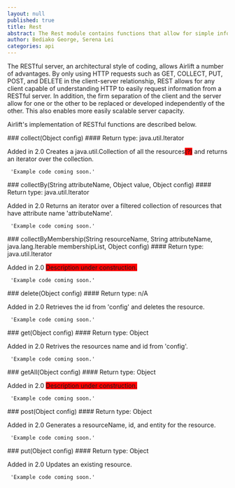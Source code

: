 ```yaml
---
layout: null
published: true
title: Rest
abstract: The Rest module contains functions that allow for simple information requests to restful servers.
author: Bediako George, Serena Lei
categories: api
---
```


The RESTful server, an architectural style of coding, allows Airlift a number of advantages.  By only using HTTP requests such as GET, COLLECT, PUT, POST, and DELETE in the client-server relationship, REST allows for any client capable of understanding HTTP to easily request information from a RESTful server. In addition, the firm separation of the client and the server allow for one or the other to be replaced or developed independently of the other.  This also enables more easily scalable server capacity.

Airlift's implementation of RESTful functions are described below.


<p id="Collect_collect"></p>
### collect(Object config)
#### Return type: java.util.Iterator

<p> <label class="new">Added in 2.0</label>
Creates a java.util.Collection of all the resources<span style="background-color:red">(?)</span> and returns an iterator over the collection.
</p>


     'Example code coming soon.'


<p id="Collect_collectBy"></p>
### collectBy(String attributeName, Object value, Object config)
#### Return type: java.util.Iterator

<p> <label class="new">Added in 2.0</label>
Returns an iterator over a filtered collection of resources that have attribute name 'attributeName'.
</p>


     'Example code coming soon.'


<p id="Collect_collectByMembership"></p>
### collectByMembership(String resourceName, String attributeName, java.lang.Iterable membershipList, Object config)
#### Return type: java.util.Iterator

<p> <label class="new">Added in 2.0</label>
<span style="background-color:red">Description under construction.</span>
</p>


     'Example code coming soon.'


<p id="Delete_delete"></p>
### delete(Object config)
#### Return type: n/A

<p> <label class="new">Added in 2.0</label>
Retrieves the id from 'config' and deletes the resource.
</p>


     'Example code coming soon.'


<p id="Get_get"></p>
### get(Object config)
#### Return type: Object

<p> <label class="new">Added in 2.0</label>
Retrives the resources name and id from 'config'.
</p>


     'Example code coming soon.'


<p id="Get_getAll"></p>
### getAll(Object config)
#### Return type: Object

<p> <label class="new">Added in 2.0</label>
<span style="background-color:red">Description under construction.</span>
</p>


     'Example code coming soon.'


<p id="Post_post"></p>
### post(Object config)
#### Return type: Object

<p> <label class="new">Added in 2.0</label>
Generates a resourceName, id, and entity for the resource.
</p>


     'Example code coming soon.'


<p id="Put_put"></p>
### put(Object config)
#### Return type: Object

<p> <label class="new">Added in 2.0</label>
Updates an existing resource.
</p>


     'Example code coming soon.'






